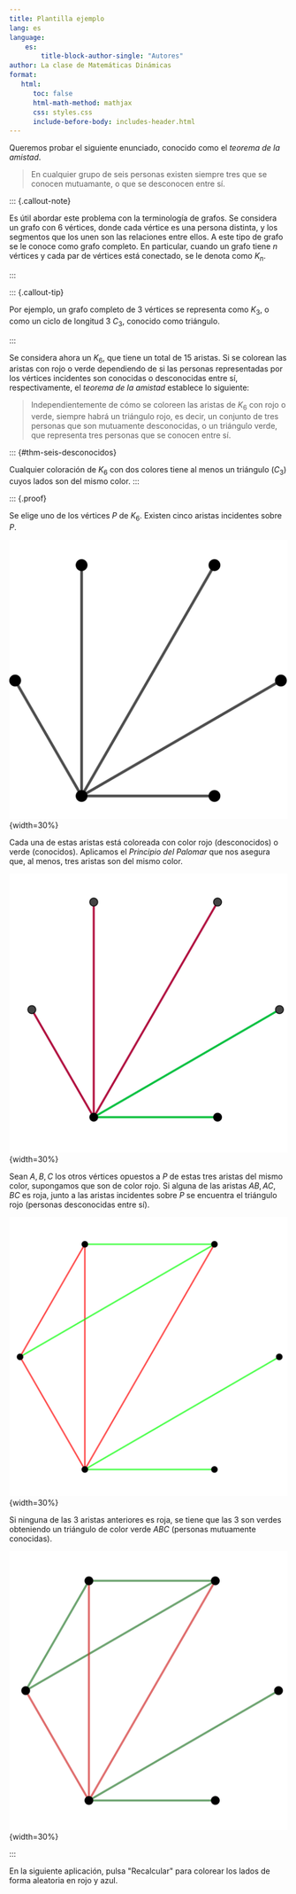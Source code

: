 ```yaml
---
title: Plantilla ejemplo
lang: es
language:
    es: 
        title-block-author-single: "Autores"
author: La clase de Matemáticas Dinámicas
format:
   html:
      toc: false
      html-math-method: mathjax
      css: styles.css
      include-before-body: includes-header.html
---
```


Queremos probar el siguiente enunciado, conocido como el *teorema de la amistad*.

>En cualquier grupo de seis personas existen siempre tres que se conocen mutuamante, o que se desconocen entre sí.




::: {.callout-note}

Es útil abordar este problema con la terminología de grafos. Se considera un grafo con 6 vértices, donde cada vértice es una persona distinta, y los segmentos que los unen son las relaciones entre ellos. A este tipo de grafo se le conoce como grafo completo. En particular, cuando un grafo tiene $n$ vértices y cada par de vértices está conectado, se le denota como $K_n$.

:::


::: {.callout-tip}

Por ejemplo, un grafo completo de 3 vértices se representa como $K_3$, o como un ciclo de longitud 3 $C_3$, conocido como triángulo.

:::


Se considera ahora un $K_6$, que tiene un total de 15 aristas. Si se colorean las aristas con rojo o verde dependiendo de si las personas representadas por los vértices incidentes son conocidas o desconocidas entre sí, respectivamente, el *teorema de la amistad* establece lo siguiente:

> Independientemente de cómo se coloreen las aristas de $K_6$ con rojo o verde, siempre habrá un triángulo rojo, es decir, un conjunto de tres personas que son mutuamente desconocidas, o un triángulo verde, que representa tres personas que se conocen entre sí.


::: {#thm-seis-desconocidos}

Cualquier coloración de $K_6$ con dos colores tiene al menos un  triángulo ($C_3$) cuyos lados son del mismo color.
:::



::: {.proof}

Se elige uno de los vértices $P$ de $K_6$. Existen cinco aristas incidentes sobre $P$. 

![](assets/Imagen1.svg){width=30%}

Cada una de estas aristas está coloreada con color rojo (desconocidos) o verde (conocidos). Aplicamos el *Principio del Palomar* que nos asegura que, al menos, tres aristas son del mismo color.


![](assets/Teorema_amistad_2.svg){width=30%}

Sean $A,B,C$ los otros vértices opuestos a $P$ de estas tres aristas del mismo color, supongamos que son de color rojo. Si alguna de las aristas $AB,AC,BC$ es roja, junto a las aristas incidentes sobre $P$ se encuentra el triángulo rojo (personas desconocidas entre sí). 

![](assets/Imagen4.svg){width=30%}


Si ninguna de las 3 aristas anteriores es roja, se tiene que las 3 son verdes obteniendo un triángulo de color verde $ABC$ (personas mutuamente conocidas).



![](assets/imagen3.svg){width=30%}

:::


En la siguiente aplicación, pulsa "Recalcular" para colorear los lados de forma aleatoria en rojo y azul.

<div id="ggbApplet"></div>


<script>
var parameters = {
"id": "ggbApplet",
"width":600,
"height":500,
// use this instead of ggbBase64 to load a material from geogebra.org
// "material_id":12345,
// "ggbBase64":"",
// use this instead of ggbBase64 to load a .ggb file
"filename":"assets/conocidos-desconocidos.ggb"};
// is3D=is 3D applet using 3D view, AV=Algebra View, SV=Spreadsheet View, CV=CAS View, EV2=Graphics View 2, CP=Construction Protocol, PC=Probability Calculator, DA=Data Analysis, FI=Function Inspector, PV=Python, macro=Macro View
var views = {'is3D': 0,'AV': 0,'SV': 1,'CV': 1,'EV2': 0,'CP': 0,'PC': 0,'DA': 0,'FI': 0,'macro': 0};
var applet = new GGBApplet(parameters, '5.0',views); //poner views como tercer argumento si queremos habilitarlo
window.onload = function() {
    applet.inject('ggbApplet')  
};
</script>



